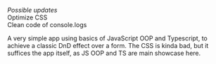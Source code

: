 _Possible updates_<br>
Optimize CSS<br>
Clean code of console.logs

A very simple app using basics of JavaScript OOP and Typescript, to achieve a classic DnD effect over a form.
The CSS is kinda bad, but it suffices the app itself, as JS OOP and TS are main showcase here.
